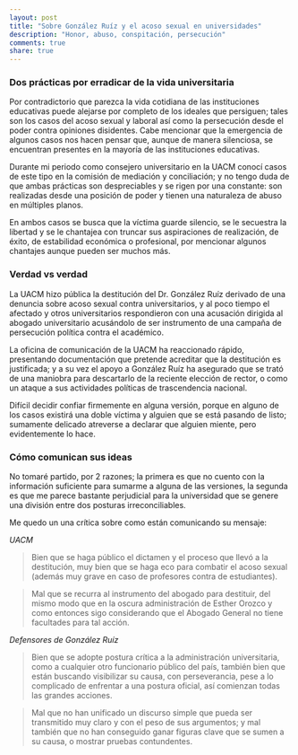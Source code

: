 ```yaml
---
layout: post
title: "Sobre González Ruíz y el acoso sexual en universidades"
description: "Honor, abuso, conspitación, persecución"
comments: true 
share: true
---
```


### Dos prácticas por erradicar de la vida universitaria

Por contradictorio que parezca la vida cotidiana de las instituciones educativas puede alejarse por completo de los ideales que persiguen; tales son los casos del acoso sexual y laboral así como la persecución desde el poder contra opiniones disidentes. Cabe mencionar que la emergencia de algunos casos nos hacen pensar que, aunque de manera silenciosa, se encuentran presentes en la mayoría de las instituciones educativas.

Durante mi periodo como consejero universitario en la UACM conocí casos de este tipo en la comisión de mediación y conciliación; y no tengo duda de que ambas prácticas son despreciables y se rigen por una constante: son realizadas desde una posición de poder y tienen una naturaleza de abuso en múltiples planos.

En ambos casos se busca que la víctima guarde silencio, se le secuestra la libertad y se le chantajea con truncar sus aspiraciones de realización, de éxito, de estabilidad económica o profesional, por mencionar algunos chantajes aunque pueden ser muchos más.


### Verdad vs verdad

La UACM hizo pública la destitución del Dr. González Ruíz derivado de una denuncia sobre acoso sexual contra universitarios, y al poco tiempo el afectado y otros universitarios respondieron con una acusación dirigida al abogado universitario acusándolo de ser instrumento de una campaña de persecución política contra el académico.

La oficina de comunicación de la UACM ha reaccionado rápido, presentando documentación que pretende acreditar que la destitución es justificada; y a su vez el apoyo a González Ruíz ha asegurado que se trató de una maniobra para descartarlo de la reciente elección de rector, o como un ataque a sus actividades políticas de trascendencia nacional.

Difícil decidir confiar firmemente en alguna versión, porque en alguno de los casos existirá una doble víctima y alguien que se está pasando de listo; sumamente delicado atreverse a declarar que alguien miente, pero evidentemente lo hace.

### Cómo comunican sus ideas

No tomaré partido, por 2 razones; la primera es que no cuento con la información suficiente para sumarme a alguna de las versiones, la segunda es que me parece bastante perjudicial para la universidad que se genere una división entre dos posturas irreconciliables.

Me quedo un una crítica sobre como están comunicando su mensaje:

*UACM*

> Bien que se haga público el dictamen y el proceso que llevó a la destitución, muy bien que se haga eco para combatir el acoso sexual (además muy grave en caso de profesores contra de estudiantes).

> Mal que se recurra al instrumento del abogado para destituir, del mismo modo que en la oscura administración de Esther Orozco y como entonces sigo considerando que el Abogado General no tiene facultades para tal acción.

*Defensores de González Ruíz*

> Bien que se adopte postura crítica a la administración universitaria, como a cualquier otro funcionario público del país, también bien que están buscando visibilizar su causa, con perseverancia, pese a lo complicado de enfrentar a una postura oficial, así comienzan todas las grandes acciones.

> Mal que no han unificado un discurso simple que pueda ser transmitido muy claro y con el peso de sus argumentos; y mal también que no han conseguido ganar figuras clave que se sumen a su causa, o mostrar pruebas contundentes.
